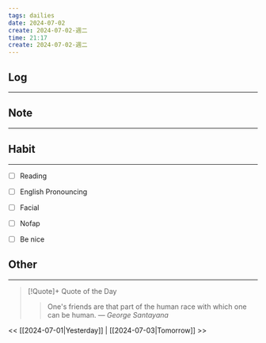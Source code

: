 ```yaml
---
tags: dailies  
date: 2024-07-02
create: 2024-07-02-週二
time: 21:17
create: 2024-07-02-週二
---
```


## Log
---


## Note
---


## Habit
---
- [ ] Reading
- [ ] English Pronouncing
- [ ] Facial
- [ ] Nofap
- [ ] Be nice


## Other
---

> [!Quote]+ Quote of the Day
> > One's friends are that part of the human race with which one can be human.
> — <cite>George Santayana</cite>

<< [[2024-07-01|Yesterday]] | [[2024-07-03|Tomorrow]] >>